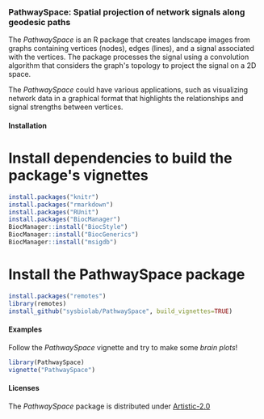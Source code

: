 ### PathwaySpace: Spatial projection of network signals along geodesic paths

The *PathwaySpace* is an R package that creates landscape images from graphs containing vertices (nodes), edges (lines), and a signal associated with the vertices. The package processes the signal using a convolution algorithm that considers the graph's topology to project the signal on a 2D space. 

The *PathwaySpace* could have various applications, such as visualizing network data in a graphical format that highlights the relationships and signal strengths between vertices. 


#### Installation

# Install dependencies to build the package's vignettes

```r
install.packages("knitr")
install.packages("rmarkdown")
install.packages("RUnit")
install.packages("BiocManager")
BiocManager::install("BiocStyle")
BiocManager::install("BiocGenerics")
BiocManager::install("msigdb")
```

# Install the PathwaySpace package

```r
install.packages("remotes")
library(remotes)
install_github("sysbiolab/PathwaySpace", build_vignettes=TRUE)
```

#### Examples

Follow the *PathwaySpace* vignette and try to make some *brain plots*!

```r
library(PathwaySpace)
vignette("PathwaySpace")
```

#### Licenses

The *PathwaySpace* package is distributed under [Artistic-2.0](https://www.r-project.org/Licenses/Artistic-2.0)
